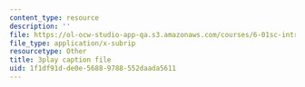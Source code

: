 ```yaml
---
content_type: resource
description: ''
file: https://ol-ocw-studio-app-qa.s3.amazonaws.com/courses/6-01sc-introduction-to-electrical-engineering-and-computer-science-i-spring-2011/1f1df91dde0e56889788552daada5611_xMWcIb6XGVA.vtt
file_type: application/x-subrip
resourcetype: Other
title: 3play caption file
uid: 1f1df91d-de0e-5688-9788-552daada5611
---
```

